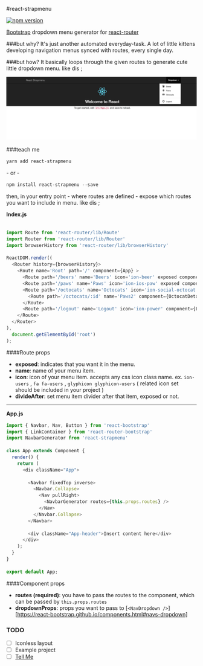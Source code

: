 
#react-strapmenu

[![npm version](https://badge.fury.io/js/react-strapmenu.svg)](https://badge.fury.io/js/react-strapmenu)

[Bootstrap](https://github.com/react-bootstrap/react-bootstrap) dropdown menu generator for [react-router](https://github.com/ReactTraining/react-router)

###but why?
It's just another automated everyday-task. 
A lot of little kittens developing navigation menus synced with routes, every single day.

###but how?
It basically loops through the given routes to generate cute little dropdown menu. 
like dis ;

![react-strapmenu](https://raw.githubusercontent.com/sercanov/react-strapmenu/master/example/preview.png)

###teach me
```javascript
yarn add react-strapmenu
```
\- or -
```javascript
npm install react-strapmenu --save
```
then, in your entry point - where routes are defined - expose which routes you want to include in menu.
like dis ;

**Index.js**
```javascript

import Route from 'react-router/lib/Route'
import Router from 'react-router/lib/Router'
import browserHistory from 'react-router/lib/browserHistory'

ReactDOM.render((
  <Router history={browserHistory}>
    <Route name='Root' path='/' component={App} >
      <Route path='/beers' name='Beers' icon='ion-beer' exposed component={Beers}/>
      <Route path='/paws' name='Paws' icon='ion-ios-paw' exposed component={Paws}/>
      <Route path='/octocats' name='Octocats' icon='ion-social-octocat' exposed component={Octocats} divideAfter>
        <Route path='/octocats/:id' name='Paws2' component={OctocatDetail} />
      </Route>
      <Route path='/logout' name='Logout' icon='ion-power' component={Logout} exposed />
    </Route>
  </Router>
),
  document.getElementById('root')
);

```
####Route props

- **exposed**: indicates that you want it in the menu. 
- **name**: name of your menu item.
- **icon**: icon of your menu item. accepts any css icon class name. ex. `ion-users` , `fa fa-users` , `glyphicon glyphicon-users` ( related icon set should be included in your project ) 
- **divideAfter**: set menu item divider after that item, exposed or not.

----------

**App.js**
```javascript
import { Navbar, Nav, Button } from 'react-bootstrap'
import { LinkContainer } from 'react-router-bootstrap'
import NavbarGenerator from 'react-strapmenu'

class App extends Component {
  render() {
    return (
      <div className="App">

        <Navbar fixedTop inverse>  
          <Navbar.Collapse>
            <Nav pullRight>
              <NavbarGenerator routes={this.props.routes} />
            </Nav>
          </Navbar.Collapse>
        </Navbar>

        <div className="App-header">Insert content here</div>     
      </div>
    );
  }
}

export default App;
```
####Component props

- **routes (required)**: you have to pass the routes to the component, which can be passed by `this.props.routes`
- **dropdownProps**: props you want to pass to [`<NavDropdown />`][https://react-bootstrap.github.io/components.html#navs-dropdown]


### TODO 
- [ ] Iconless layout
- [ ] Example project
- [ ] [Tell Me](https://www.youtube.com/watch?v=PXXdYttPTgc)